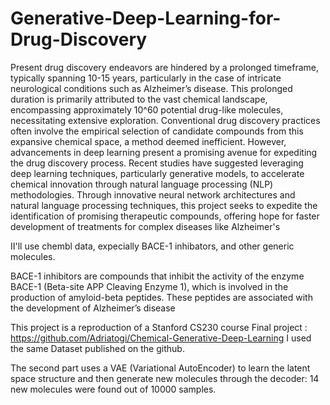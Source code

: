 # Generative-Deep-Learning-for-Drug-Discovery

Present drug discovery endeavors are hindered by a prolonged timeframe, typically spanning 10-15 years, particularly in the case of intricate neurological conditions such as Alzheimer’s disease. This prolonged duration is primarily attributed to the vast chemical landscape, encompassing approximately 10^60 potential drug-like molecules, necessitating extensive exploration. Conventional drug discovery practices often involve the empirical selection of candidate compounds from this expansive chemical space, a method deemed inefficient. However, advancements in deep learning present a promising avenue for expediting the drug discovery process. Recent studies have suggested leveraging deep learning techniques, particularly generative models, to accelerate chemical innovation through natural language processing (NLP) methodologies. Through innovative neural network architectures and natural language processing techniques, this project seeks to expedite the identification of promising therapeutic compounds, offering hope for faster development of treatments for complex diseases like Alzheimer's

II'll use chembl data, expecially BACE-1 inhibators, and other generic molecules.

BACE-1 inhibitors are compounds that inhibit the activity of the enzyme BACE-1 (Beta-site APP Cleaving Enzyme 1), which is involved in the production of amyloid-beta peptides. These peptides are associated with the development of Alzheimer’s disease

This project is a reproduction of a Stanford CS230 course Final project : https://github.com/Adriatogi/Chemical-Generative-Deep-Learning
I used the same Dataset published on the github.

The second part uses a VAE (Variational AutoEncoder) to learn the latent space structure and then generate new molecules through the decoder: 14 new molecules were found out of 10000 samples.
